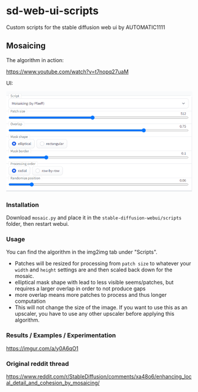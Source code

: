 # sd-web-ui-scripts
Custom scripts for the stable diffusion web ui by AUTOMATIC1111

## Mosaicing

The algorithm in action:

https://www.youtube.com/watch?v=t7nopq27uaM

UI:

![UI](/ui.png?raw=true "UI")

### Installation

Download `mosaic.py` and place it in the `stable-diffusion-webui/scripts` folder, then restart webui.

### Usage

You can find the algorithm in the img2img tab under "Scripts".

- Patches will be resized for processing from `patch size` to whatever your `width` and `height` settings are and then scaled back down for the mosaic.
- elliptical mask shape with lead to less visible seems/patches, but requires a larger overlap in order to not produce gaps
- more overlap means more patches to process and thus longer computation
- This will not change the size of the image. If you want to use this as an upscaler, you have to use any other upscaler before applying this algorithm.


### Results / Examples / Experimentation

https://imgur.com/a/y0A6qO1

### Original reddit thread

https://www.reddit.com/r/StableDiffusion/comments/xa48o6/enhancing_local_detail_and_cohesion_by_mosaicing/
